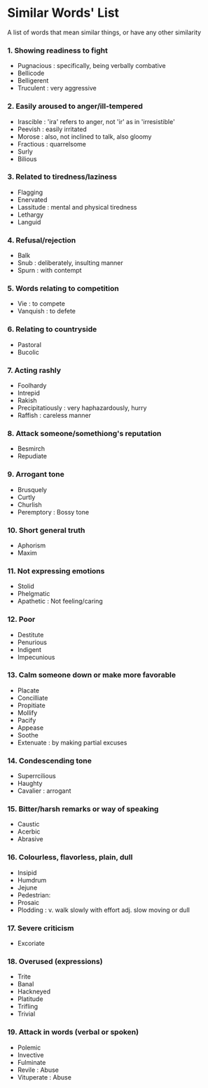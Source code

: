 # Similar Words' List
A list of words that mean similar things, or have any other similarity

### 1. Showing readiness to fight
+ Pugnacious : specifically, being verbally combative
+ Bellicode
+ Belligerent
+ Truculent : very aggressive

### 2. Easily aroused to anger/ill-tempered
+ Irascible : 'ira' refers to anger, not 'ir' as in 'irresistible'
+ Peevish : easily irritated
+ Morose : also, not inclined to talk, also gloomy
+ Fractious : quarrelsome
+ Surly
+ Bilious

### 3. Related to tiredness/laziness
+ Flagging
+ Enervated
+ Lassitude : mental and physical tiredness
+ Lethargy
+ Languid

### 4. Refusal/rejection
+ Balk
+ Snub : deliberately, insulting manner
+ Spurn : with contempt

### 5. Words relating to competition
+ Vie : to compete
+ Vanquish : to defete

### 6. Relating to countryside
+ Pastoral
+ Bucolic

### 7. Acting rashly
+ Foolhardy
+ Intrepid
+ Rakish
+ Precipitatiously : very haphazardously, hurry
+ Raffish : careless manner

### 8. Attack someone/somethiong's reputation
+ Besmirch
+ Repudiate

### 9. Arrogant tone
+ Brusquely
+ Curtly
+ Churlish
+ Peremptory : Bossy tone

### 10. Short general truth
+ Aphorism
+ Maxim

### 11. Not expressing emotions
+ Stolid
+ Phelgmatic
+ Apathetic : Not feeling/caring

### 12. Poor
+ Destitute
+ Penurious
+ Indigent
+ Impecunious

### 13. Calm someone down or make more favorable
+ Placate
+ Concilliate
+ Propitiate
+ Mollify
+ Pacify
+ Appease
+ Soothe
+ Extenuate : by making partial excuses

### 14. Condescending tone
+ Superrcilious
+ Haughty
+ Cavalier : arrogant

### 15. Bitter/harsh remarks or way of speaking
+ Caustic
+ Acerbic
+ Abrasive

### 16. Colourless, flavorless, plain, dull
+ Insipid
+ Humdrum
+ Jejune
+ Pedestrian:
+ Prosaic
+ Plodding : v. walk slowly with effort adj. slow moving or dull

### 17. Severe criticism
+ Excoriate

### 18. Overused (expressions)
+ Trite
+ Banal
+ Hackneyed
+ Platitude
+ Trifling
+ Trivial

### 19. Attack in words (verbal or spoken)
+ Polemic
+ Invective
+ Fulminate
+ Revile : Abuse
+ Vituperate : Abuse
